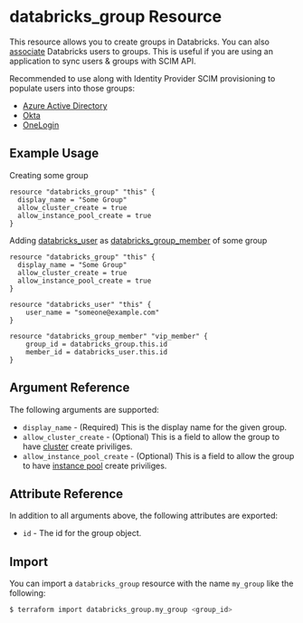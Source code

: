 # databricks_group Resource

This resource allows you to create groups in Databricks. You can also [associate](group_member.md) Databricks users to groups. This is useful if you are using an application to sync users & groups with SCIM API.

Recommended to use along with Identity Provider SCIM provisioning to populate users into those groups:

* [Azure Active Directory](https://docs.microsoft.com/en-us/azure/databricks/administration-guide/users-groups/scim/aad)
* [Okta](https://docs.databricks.com/administration-guide/users-groups/scim/okta.html)
* [OneLogin](https://docs.databricks.com/administration-guide/users-groups/scim/onelogin.html)

## Example Usage

Creating some group

```hcl
resource "databricks_group" "this" {
  display_name = "Some Group"
  allow_cluster_create = true
  allow_instance_pool_create = true
}
```

Adding [databricks_user](user.md) as [databricks_group_member](group_member.md) of some group

```hcl
resource "databricks_group" "this" {
  display_name = "Some Group"
  allow_cluster_create = true
  allow_instance_pool_create = true
}

resource "databricks_user" "this" {
    user_name = "someone@example.com"
}

resource "databricks_group_member" "vip_member" {
    group_id = databricks_group.this.id
    member_id = databricks_user.this.id
}
```

## Argument Reference

The following arguments are supported:

* `display_name` -  (Required) This is the display name for the given group.
* `allow_cluster_create` -  (Optional) This is a field to allow the group to have [cluster](cluster.md) create priviliges.
* `allow_instance_pool_create` -  (Optional) This is a field to allow the group to have [instance pool](instance_pool.md) create priviliges.

## Attribute Reference

In addition to all arguments above, the following attributes are exported:

* `id` -  The id for the group object.

## Import

You can import a `databricks_group` resource with the name `my_group` like the following:

```bash
$ terraform import databricks_group.my_group <group_id>
```
